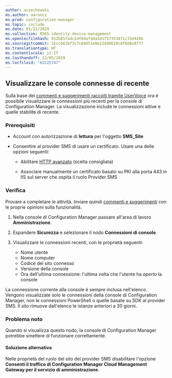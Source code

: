 ```yaml
---
author: aczechowski
ms.author: aaroncz
ms.prod: configuration-manager
ms.topic: include
ms.date: 01/22/2019
ms.collection: M365-identity-device-management
ms.openlocfilehash: 012b85fadc24f64afdda3d1f573534f1c33e920b
ms.sourcegitcommit: 1bccb61bf3c7c69d51e0e224d0619c8f608e8777
ms.translationtype: HT
ms.contentlocale: it-IT
ms.lasthandoff: 12/05/2019
ms.locfileid: "62225747"
---
```

## <a name="bkmk_console"></a> Visualizzare le console connesse di recente 
<!--3699367-->

Sulla base dei [commenti e suggerimenti raccolti tramite UserVoice](https://configurationmanager.uservoice.com/forums/300492-ideas/suggestions/12508299-active-admin-consoles) ora è possibile visualizzare le connessioni più recenti per la console di Configuration Manager. La visualizzazione include le connessioni attive e quelle stabilite di recente. 


### <a name="prerequisites"></a>Prerequisiti

- Account con autorizzazione di **lettura** per l'oggetto **SMS_Site**  

- Consentire al provider SMS di usare un certificato.<!--SCCMDocs-pr issue 3135--> Usare una delle opzioni seguenti:  

    - Abilitare [HTTP avanzato](/sccm/core/plan-design/hierarchy/enhanced-http) (scelta consigliata)  

    - Associare manualmente un certificato basato su PKI alla porta 443 in IIS sul server che ospita il ruolo Provider SMS  


### <a name="try-it-out"></a>Verifica

Provare a completare le attività. Inviare quindi [commenti e suggerimenti](/sccm/core/understand/find-help#product-feedback) con le proprie opinioni sulla funzionalità.

1. Nella console di Configuration Manager passare all'area di lavoro **Amministrazione**.  

2. Espandere **Sicurezza** e selezionare il nodo **Connessioni di console**.  

3. Visualizzare le connessioni recenti, con le proprietà seguenti:  

    - Nome utente
    - Nome computer
    - Codice del sito connesso
    - Versione della console
    - Ora dell'ultima connessione: l'ultima volta che l'utente ha *aperto* la console

La connessione corrente alla console è sempre inclusa nell'elenco. Vengono visualizzate solo le connessioni della console di Configuration Manager, non le connessioni PowerShell o quelle basate su SDK al provider SMS. Il sito rimuove dall'elenco le istanze anteriori a 30 giorni.


### <a name="known-issue"></a>Problema noto

Quando si visualizza questo nodo, la console di Configuration Manager potrebbe smettere di funzionare correttamente. 

#### <a name="workaround"></a>Soluzione alternativa
Nelle proprietà del ruolo del sito del provider SMS disabilitare l'opzione **Consenti il traffico di Configuration Manager Cloud Management Gateway per il servizio di amministrazione**.

